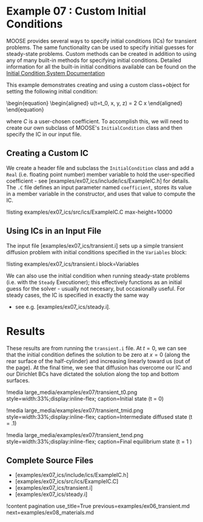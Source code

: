 # Example 07 : Custom Initial Conditions

MOOSE provides several ways to specify initial conditions (ICs) for transient problems.  The same
functionality can be used to specify initial guesses for steady-state problems.  Custom methods
can be created in addition to using any of many built-in methods for specifying initial
conditions.  Detailed information for all the built-in initial conditions available can be found
on the [Initial Condition System Documentation](syntax/ICs/index.md)

This example demonstrates creating and using a custom class+object for setting the following
initial condition:

\begin{equation}
\begin{aligned}
    u(t=t_0, x, y, z) = 2 C x
\end{aligned}
\end{equation}

where $C$ is a user-chosen coefficient. To accomplish this, we will need to create our own
subclass of MOOSE's `InitialCondition` class and then specify the IC in our input file.

## Creating a Custom IC

We create a header file and subclass the `InitialCondition` class and add a `Real` (i.e. floating
point number) member variable to hold the user-specified coefficient - see
[examples/ex07_ics/include/ics/ExampleIC.h] for details. The `.C` file defines an input parameter
named `coefficient`, stores its value in a member variable in the constructor, and uses that value
to compute the IC.

!listing examples/ex07_ics/src/ics/ExampleIC.C max-height=10000

## Using ICs in an Input File

The input file [examples/ex07_ics/transient.i] sets up a simple transient diffusion problem with
initial conditions specified in the `Variables` block:

!listing examples/ex07_ics/transient.i block=Variables

We can also use the initial condition when running steady-state problems (i.e. with the `Steady`
Executioner); this effectively functions as an initial guess for the solver - usually not
necesary, but occasionally useful.  For steady cases, the IC is specified in exactly the same way
- see e.g. [examples/ex07_ics/steady.i].

# Results

These results are from running the `transient.i` file. At $t=0$, we can see that the initial
condition defines the solution to be zero at $x=0$ (along the rear surface of the half-cylinder)
and increasing linearly toward us (out of the page).  At the final time, we see that diffusion has
overcome our IC and our Dirichlet BCs have dictated the solution along the top and bottom
surfaces.

!media large_media/examples/ex07/transient_t0.png
       style=width:33%;display:inline-flex;
       caption=Initial state (t = 0)

!media large_media/examples/ex07/transient_tmid.png
       style=width:33%;display:inline-flex;
       caption=Intermediate diffused state (t = .1)

!media large_media/examples/ex07/transient_tend.png
       style=width:33%;display:inline-flex;
       caption=Final equilibrium state (t = 1 )

## Complete Source Files

- [examples/ex07_ics/include/ics/ExampleIC.h]
- [examples/ex07_ics/src/ics/ExampleIC.C]
- [examples/ex07_ics/transient.i]
- [examples/ex07_ics/steady.i]

!content pagination use_title=True
                    previous=examples/ex06_transient.md
                    next=examples/ex08_materials.md
